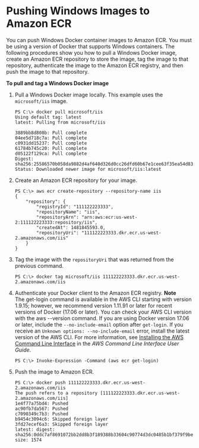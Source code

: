 # Pushing Windows Images to Amazon ECR<a name="windows_ecr"></a>

You can push Windows Docker container images to Amazon ECR\. You must be using a version of Docker that supports Windows containers\. The following procedures show you how to pull a Windows Docker image, create an Amazon ECR repository to store the image, tag the image to that repository, authenticate the image to the Amazon ECR registry, and then push the image to that repository\.

**To pull and tag a Windows Docker image**

1. Pull a Windows Docker image locally\. This example uses the `microsoft/iis` image\.

   ```
   PS C:\> docker pull microsoft/iis
   Using default tag: latest
   latest: Pulling from microsoft/iis
   
   3889bb8d808b: Pull complete
   04ee5d718c7a: Pull complete
   c0931dd15237: Pull complete
   61784b745c20: Pull complete
   d05122f129ca: Pull complete
   Digest: sha256:25586570b058da9882d4af640d326d0cc26dfd60b67e1cee63f35ea54d83c882
   Status: Downloaded newer image for microsoft/iis:latest
   ```

1. Create an Amazon ECR repository for your image\.

   ```
   PS C:\> aws ecr create-repository --repository-name iis
   {
       "repository": {
           "registryId": "111122223333",
           "repositoryName": "iis",
           "repositoryArn": "arn:aws:ecr:us-west-2:111122223333:repository/iis",
           "createdAt": 1481845593.0,
           "repositoryUri": "111122223333.dkr.ecr.us-west-2.amazonaws.com/iis"
       }
   }
   ```

1. Tag the image with the `repositoryUri` that was returned from the previous command\.

   ```
   PS C:\> docker tag microsoft/iis 111122223333.dkr.ecr.us-west-2.amazonaws.com/iis
   ```

1. Authenticate your Docker client to the Amazon ECR registry\.
**Note**  
The get\-login command is available in the AWS CLI starting with version 1\.9\.15; however, we recommend version 1\.11\.91 or later for recent versions of Docker \(17\.06 or later\)\. You can check your AWS CLI version with the aws \-\-version command\. If you are using Docker version 17\.06 or later, include the `--no-include-email` option after `get-login`\. If you receive an `Unknown options: --no-include-email` error, install the latest version of the AWS CLI\. For more information, see [Installing the AWS Command Line Interface](https://docs.aws.amazon.com/cli/latest/userguide/installing.html) in the *AWS Command Line Interface User Guide*\.

   ```
   PS C:\> Invoke-Expression -Command (aws ecr get-login)
   ```

1. Push the image to Amazon ECR\.

   ```
   PS C:\> docker push 111122223333.dkr.ecr.us-west-2.amazonaws.com/iis
   The push refers to a repository [111122223333.dkr.ecr.us-west-2.amazonaws.com/iis]
   1e4f77a75bd4: Pushed
   ac90fb7da567: Pushed
   c7090349c7b3: Pushed
   b9454c3094c6: Skipped foreign layer
   3fd27ecef6a3: Skipped foreign layer
   latest: digest: sha256:0ddc7af8691072bb2dd8b3f189388b33604c90774d3dc0485b1bf379f9bec4c5 size: 1574
   ```